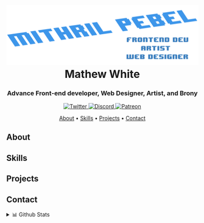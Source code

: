 <h1 align="center">
<br />
<a href="https://github.com/MithrilPebel"><img src="banner.png" alt="Banner" width="600px"></a>
<br />
Mathew White
</h1>

<h3 align="center">Advance Front-end developer, Web Designer, Artist, and Brony</h3>

<div align="center">

<a href="#">
<img src="https://img.shields.io/badge/Twitter-1DA1F2?style=for-the-badge&logo=twitter&logoColor=white" alt="Twitter">
</a>
<a href="#">
<img src="https://img.shields.io/badge/Discord-7289DA?style=for-the-badge&logo=discord&logoColor=white" alt="Discord">
</a>
<a href="#">
<img src="https://img.shields.io/badge/Patreon-F96854?style=for-the-badge&logo=patreon&logoColor=white" alt="Patreon">
</a>

</div>

<p align="center">
<a href="#about">About</a>
•
<a href="#skills">Skills</a>
•
<a href="#projects">Projects</a>
•
<a href="#contact">Contact</a>
</p>

## About

## Skills

## Projects

## Contact

<details>
<summary>📊 Github Stats</summary>
<img align="center" alt="MithrilPebel's Github Stats" src="https://github-readme-stats.vercel.app/api?username=MithrilPebel&theme=dark&show_icons=true&hide_border=true" />
</details>